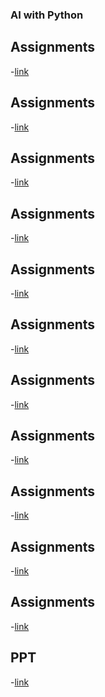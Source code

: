 ### AI with Python
## Assignments
-[link](https://bit.ly/3UPRiV6)
## Assignments
-[link]()
## Assignments
-[link]()
## Assignments
-[link]()
## Assignments
-[link]()
## Assignments
-[link]()
## Assignments
-[link]()
## Assignments
-[link]()
## Assignments
-[link]()
## Assignments
-[link]()
## Assignments
-[link]()
## PPT
-[link](https://tinyurl.com/3rrk7kny)
